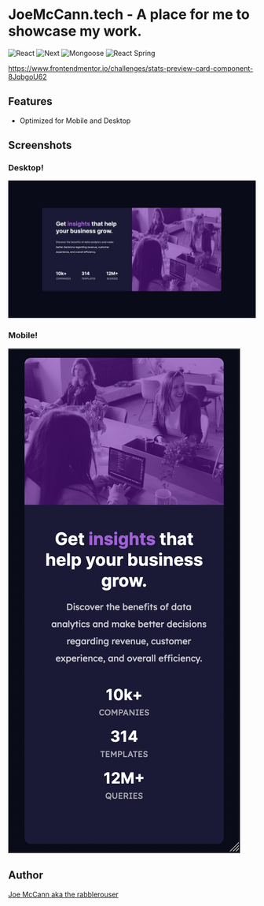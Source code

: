# JoeMcCann.tech - A place for me to showcase my work.
![React](https://img.shields.io/badge/React-17.0.1-61dafb)
![Next](https://img.shields.io/badge/Next.js-%5E10.1.3-0baf7c)
![Mongoose](https://img.shields.io/badge/Mongoose-%5E5.12.3-0baf7c)
![React Spring](https://img.shields.io/badge/ReactSpring-%5E9.1.0-82adc9)

https://www.frontendmentor.io/challenges/stats-preview-card-component-8JqbgoU62

<!-- [Checkout it out!](http://joemccann.tech) -->


## Features
- Optimized for Mobile and Desktop


## Screenshots

### Desktop!
<img src="https://github.com/the-rabblerouser/frontend-Mentor-Stats-Preview-Card-Component/blob/main/FinishedImages/DesktopFinished.png" />

### Mobile!
<img src="https://github.com/the-rabblerouser/frontend-Mentor-Stats-Preview-Card-Component/blob/main/FinishedImages/MobileFinished.png" />


## Author

[Joe McCann aka the rabblerouser](https://www.linkedin.com/in/joseph-mccann-77402a88/)

